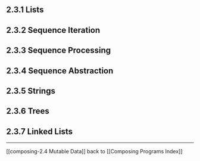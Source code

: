## 2.3.1 Lists

## 2.3.2 Sequence Iteration

## 2.3.3 Sequence Processing

## 2.3.4 Sequence Abstraction

## 2.3.5 Strings

## 2.3.6 Trees

## 2.3.7 Linked Lists

---
[[composing-2.4 Mutable Data]]
back to [[Composing Programs Index]]